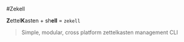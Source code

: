 #Zekell

**Z**ettel**K**asten + sh**ell** = `zekell`

> Simple, modular, cross platform zettelkasten management CLI